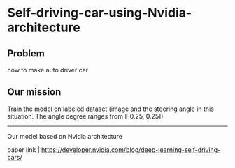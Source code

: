 # Self-driving-car-using-Nvidia-architecture

## Problem 
how to make auto driver car

## Our mission
Train the model on labeled dataset (image and the steering angle in this situation. The angle degree ranges from [-0.25, 0.25])

---
Our model based on Nvidia architecture 

  paper link | https://developer.nvidia.com/blog/deep-learning-self-driving-cars/

